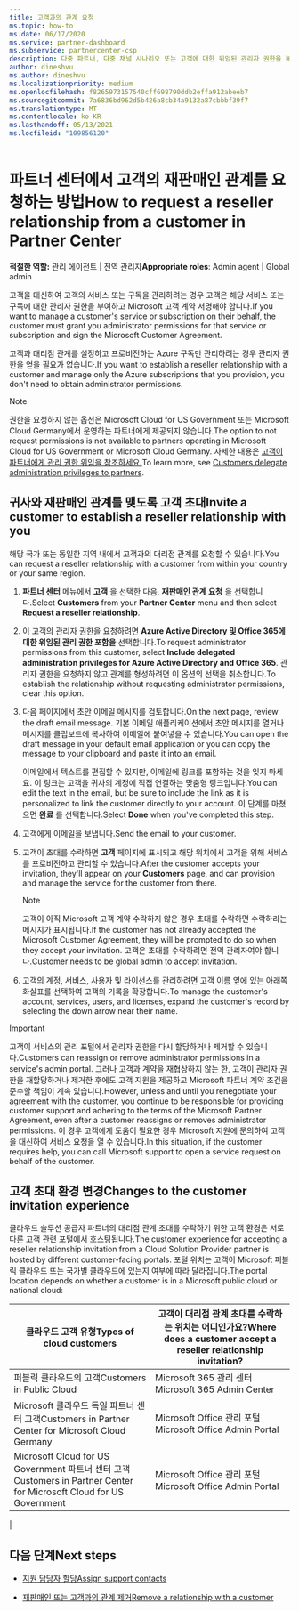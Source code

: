 ```yaml
---
title: 고객과의 관계 요청
ms.topic: how-to
ms.date: 06/17/2020
ms.service: partner-dashboard
ms.subservice: partnercenter-csp
description: 다중 파트너, 다중 채널 시나리오 또는 고객에 대한 위임된 관리자 권한을 복원해야 하는 경우 고객과의 관계를 요청합니다.
author: dineshvu
ms.author: dineshvu
ms.localizationpriority: medium
ms.openlocfilehash: f8265973157540cff698790ddb2effa912abeeb7
ms.sourcegitcommit: 7a6836bd962d5b426a8cb34a9132a87cbbbf39f7
ms.translationtype: MT
ms.contentlocale: ko-KR
ms.lasthandoff: 05/13/2021
ms.locfileid: "109856120"
---
```

# <a name="how-to-request-a-reseller-relationship-from-a-customer-in-partner-center"></a><span data-ttu-id="6f0cc-103">파트너 센터에서 고객의 재판매인 관계를 요청하는 방법</span><span class="sxs-lookup"><span data-stu-id="6f0cc-103">How to request a reseller relationship from a customer in Partner Center</span></span>

<span data-ttu-id="6f0cc-104">**적절한 역할:** 관리 에이전트 | 전역 관리자</span><span class="sxs-lookup"><span data-stu-id="6f0cc-104">**Appropriate roles**: Admin agent | Global admin</span></span>

<span data-ttu-id="6f0cc-105">고객을 대신하여 고객의 서비스 또는 구독을 관리하려는 경우 고객은 해당 서비스 또는 구독에 대한 관리자 권한을 부여하고 Microsoft 고객 계약 서명해야 합니다.</span><span class="sxs-lookup"><span data-stu-id="6f0cc-105">If you want to manage a customer's service or subscription on their behalf, the customer must grant you administrator permissions for that service or subscription and sign the Microsoft Customer Agreement.</span></span>

<span data-ttu-id="6f0cc-106">고객과 대리점 관계를 설정하고 프로비전하는 Azure 구독만 관리하려는 경우 관리자 권한을 얻을 필요가 없습니다.</span><span class="sxs-lookup"><span data-stu-id="6f0cc-106">If you want to establish a reseller relationship with a customer and manage only the Azure subscriptions that you provision, you don't need to obtain administrator permissions.</span></span>

>[!NOTE] 
><span data-ttu-id="6f0cc-107">권한을 요청하지 않는 옵션은 Microsoft Cloud for US Government 또는 Microsoft Cloud Germany에서 운영하는 파트너에게 제공되지 않습니다.</span><span class="sxs-lookup"><span data-stu-id="6f0cc-107">The option to not request permissions is not available to partners operating in Microsoft Cloud for US Government or Microsoft Cloud Germany.</span></span> <span data-ttu-id="6f0cc-108">자세한 내용은 [고객이 파트너에게 관리 권한 위임을 참조하세요.](customers-revoke-admin-privileges.md)</span><span class="sxs-lookup"><span data-stu-id="6f0cc-108">To learn more, see [Customers delegate administration privileges to partners](customers-revoke-admin-privileges.md).</span></span>

## <a name="invite-a-customer-to-establish-a-reseller-relationship-with-you"></a><span data-ttu-id="6f0cc-109">귀사와 재판매인 관계를 맺도록 고객 초대</span><span class="sxs-lookup"><span data-stu-id="6f0cc-109">Invite a customer to establish a reseller relationship with you</span></span>

<span data-ttu-id="6f0cc-110">해당 국가 또는 동일한 지역 내에서 고객과의 대리점 관계를 요청할 수 있습니다.</span><span class="sxs-lookup"><span data-stu-id="6f0cc-110">You can request a reseller relationship with a customer from within your country or your same region.</span></span>

1. <span data-ttu-id="6f0cc-111">**파트너 센터** 메뉴에서 **고객** 을 선택한 다음, **재판매인 관계 요청** 을 선택합니다.</span><span class="sxs-lookup"><span data-stu-id="6f0cc-111">Select **Customers** from your **Partner Center** menu and then select **Request a reseller relationship**.</span></span>

2. <span data-ttu-id="6f0cc-112">이 고객의 관리자 권한을 요청하려면 **Azure Active Directory 및 Office 365에 대한 위임된 관리 권한 포함을** 선택합니다.</span><span class="sxs-lookup"><span data-stu-id="6f0cc-112">To request administrator permissions from this customer, select **Include delegated administration privileges for Azure Active Directory and Office 365**.</span></span> <span data-ttu-id="6f0cc-113">관리자 권한을 요청하지 않고 관계를 형성하려면 이 옵션의 선택을 취소합니다.</span><span class="sxs-lookup"><span data-stu-id="6f0cc-113">To establish the relationship without requesting administrator permissions, clear this option.</span></span>

3. <span data-ttu-id="6f0cc-114">다음 페이지에서 초안 이메일 메시지를 검토합니다.</span><span class="sxs-lookup"><span data-stu-id="6f0cc-114">On the next page, review the draft email message.</span></span> <span data-ttu-id="6f0cc-115">기본 이메일 애플리케이션에서 초안 메시지를 열거나 메시지를 클립보드에 복사하여 이메일에 붙여넣을 수 있습니다.</span><span class="sxs-lookup"><span data-stu-id="6f0cc-115">You can open the draft message in your default email application or you can copy the message to your clipboard and paste it into an email.</span></span>

   <span data-ttu-id="6f0cc-116">이메일에서 텍스트를 편집할 수 있지만, 이메일에 링크를 포함하는 것을 잊지 마세요. 이 링크는 고객을 귀사의 계정에 직접 연결하는 맞춤형 링크입니다.</span><span class="sxs-lookup"><span data-stu-id="6f0cc-116">You can edit the text in the email, but be sure to include the link as it is personalized to link the customer directly to your account.</span></span> <span data-ttu-id="6f0cc-117">이 단계를 마쳤으면 **완료** 를 선택합니다.</span><span class="sxs-lookup"><span data-stu-id="6f0cc-117">Select **Done** when you've completed this step.</span></span>

4. <span data-ttu-id="6f0cc-118">고객에게 이메일을 보냅니다.</span><span class="sxs-lookup"><span data-stu-id="6f0cc-118">Send the email to your customer.</span></span>

5. <span data-ttu-id="6f0cc-119">고객이 초대를 수락하면 **고객** 페이지에 표시되고 해당 위치에서 고객을 위해 서비스를 프로비전하고 관리할 수 있습니다.</span><span class="sxs-lookup"><span data-stu-id="6f0cc-119">After the customer accepts your invitation, they'll appear on your **Customers** page, and can provision and manage the service for the customer from there.</span></span>

   > [!NOTE]
   > <span data-ttu-id="6f0cc-120">고객이 아직 Microsoft 고객 계약 수락하지 않은 경우 초대를 수락하면 수락하라는 메시지가 표시됩니다.</span><span class="sxs-lookup"><span data-stu-id="6f0cc-120">If the customer has not already accepted the Microsoft Customer Agreement, they will be prompted to do so when they accept your invitation.</span></span> <span data-ttu-id="6f0cc-121">고객은 초대를 수락하려면 전역 관리자여야 합니다.</span><span class="sxs-lookup"><span data-stu-id="6f0cc-121">Customer needs to be global admin to accept invitation.</span></span>

6. <span data-ttu-id="6f0cc-122">고객의 계정, 서비스, 사용자 및 라이선스를 관리하려면 고객 이름 옆에 있는 아래쪽 화살표를 선택하여 고객의 기록을 확장합니다.</span><span class="sxs-lookup"><span data-stu-id="6f0cc-122">To manage the customer's account, services, users, and licenses, expand the customer's record by selecting the down arrow near their name.</span></span>

> [!IMPORTANT]  
> <span data-ttu-id="6f0cc-123">고객이 서비스의 관리 포털에서 관리자 권한을 다시 할당하거나 제거할 수 있습니다.</span><span class="sxs-lookup"><span data-stu-id="6f0cc-123">Customers can reassign or remove administrator permissions in a service's admin portal.</span></span> <span data-ttu-id="6f0cc-124">그러나 고객과 계약을 재협상하지 않는 한, 고객이 관리자 권한을 재할당하거나 제거한 후에도 고객 지원을 제공하고 Microsoft 파트너 계약 조건을 준수할 책임이 계속 있습니다.</span><span class="sxs-lookup"><span data-stu-id="6f0cc-124">However, unless and until you renegotiate your agreement with the customer, you continue to be responsible for providing customer support and adhering to the terms of the Microsoft Partner Agreement, even after a customer reassigns or removes administrator permissions.</span></span> <span data-ttu-id="6f0cc-125">이 경우 고객에게 도움이 필요한 경우 Microsoft 지원에 문의하여 고객을 대신하여 서비스 요청을 열 수 있습니다.</span><span class="sxs-lookup"><span data-stu-id="6f0cc-125">In this situation, if the customer requires help, you can call Microsoft support to open a service request on behalf of the customer.</span></span>

## <a name="changes-to-the-customer-invitation-experience"></a><span data-ttu-id="6f0cc-126">고객 초대 환경 변경</span><span class="sxs-lookup"><span data-stu-id="6f0cc-126">Changes to the customer invitation experience</span></span>

<span data-ttu-id="6f0cc-127">클라우드 솔루션 공급자 파트너의 대리점 관계 초대를 수락하기 위한 고객 환경은 서로 다른 고객 관련 포털에서 호스팅됩니다.</span><span class="sxs-lookup"><span data-stu-id="6f0cc-127">The customer experience for accepting a reseller relationship invitation from a Cloud Solution Provider partner is hosted by different customer-facing portals.</span></span> <span data-ttu-id="6f0cc-128">포털 위치는 고객이 Microsoft 퍼블릭 클라우드 또는 국가별 클라우드에 있는지 여부에 따라 달라집니다.</span><span class="sxs-lookup"><span data-stu-id="6f0cc-128">The portal location depends on whether a customer is in a Microsoft public cloud or national cloud:</span></span>

|<span data-ttu-id="6f0cc-129">클라우드 고객 유형</span><span class="sxs-lookup"><span data-stu-id="6f0cc-129">Types of cloud customers</span></span>  | <span data-ttu-id="6f0cc-130">고객이 대리점 관계 초대를 수락하는 위치는 어디인가요?</span><span class="sxs-lookup"><span data-stu-id="6f0cc-130">Where does a customer accept a reseller relationship invitation?</span></span> |
|---------|---------
| <span data-ttu-id="6f0cc-131">퍼블릭 클라우드의 고객</span><span class="sxs-lookup"><span data-stu-id="6f0cc-131">Customers in Public Cloud</span></span> | <span data-ttu-id="6f0cc-132">Microsoft 365 관리 센터</span><span class="sxs-lookup"><span data-stu-id="6f0cc-132">Microsoft 365 Admin Center</span></span> |
| <span data-ttu-id="6f0cc-133">Microsoft 클라우드 독일 파트너 센터 고객</span><span class="sxs-lookup"><span data-stu-id="6f0cc-133">Customers in Partner Center for Microsoft Cloud Germany</span></span> | <span data-ttu-id="6f0cc-134">Microsoft Office 관리 포털</span><span class="sxs-lookup"><span data-stu-id="6f0cc-134">Microsoft Office Admin Portal</span></span> |
| <span data-ttu-id="6f0cc-135">Microsoft Cloud for US Government 파트너 센터 고객</span><span class="sxs-lookup"><span data-stu-id="6f0cc-135">Customers in Partner Center for Microsoft Cloud for US Government</span></span> | <span data-ttu-id="6f0cc-136">Microsoft Office 관리 포털</span><span class="sxs-lookup"><span data-stu-id="6f0cc-136">Microsoft Office Admin Portal</span></span> |
|

## <a name="next-steps"></a><span data-ttu-id="6f0cc-137">다음 단계</span><span class="sxs-lookup"><span data-stu-id="6f0cc-137">Next steps</span></span>

- [<span data-ttu-id="6f0cc-138">지원 담당자 할당</span><span class="sxs-lookup"><span data-stu-id="6f0cc-138">Assign support contacts</span></span>](assign-support-contacts.md)

- [<span data-ttu-id="6f0cc-139">재판매인 또는 고객과의 관계 제거</span><span class="sxs-lookup"><span data-stu-id="6f0cc-139">Remove a relationship with a customer</span></span>](remove-a-relationship.md)
